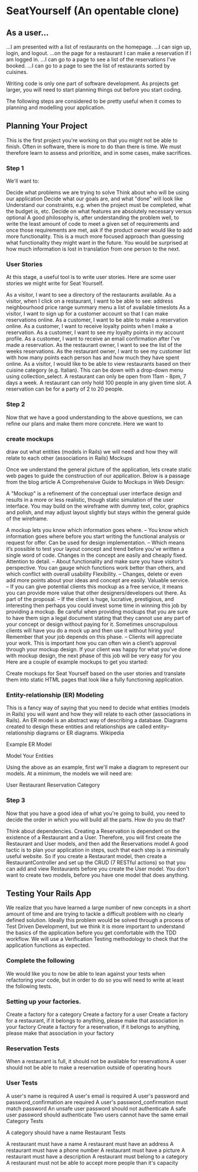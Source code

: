 # SeatYourself (An opentable clone)

## As a user...

...I am presented with a list of restaurants on the homepage.
...I can sign up, login, and logout.
...on the page for a restaurant I can make a reservation if I am logged in.
...I can go to a page to see a list of the reservations I’ve booked.
...I can go to a page to see the list of restaurants sorted by cuisines.


Writing code is only one part of software development. As projects get larger, you will need to start planning things out before you start coding.

The following steps are considered to be pretty useful when it comes to planning and modelling your application.

## Planning Your Project

This is the first project you're working on that you might not be able to finish. Often in software, there is more to do than there is time. We must therefore learn to assess and prioritize, and in some cases, make sacrifices.

### Step 1

We'll want to:

Decide what problems we are trying to solve
Think about who will be using our application
Decide what our goals are, and what "done" will look like
Understand our constraints, e.g. when the project must be completed, what the budget is, etc.
Decide on what features are absolutely necessary versus optional
A good philosophy is, after understanding the problem well, to write the least amount of code to meet a given set of requirements and once those requirements are met, ask if the product owner would like to add more functionality. This is a much more focused approach than guessing what functionality they might want in the future. You would be surprised at how much information is lost in translation from one person to the next.

### User Stories

At this stage, a useful tool is to write user stories. Here are some user stories we might write for Seat Yourself.

As a visitor, I want to see a directory of the restaurants available.
As a visitor, when I click on a restaurant, I want to be able to see:
address
neighbourhood
price range
summary
menu
a list of available timeslots
As a visitor, I want to sign up for a customer account so that I can make reservations online.
As a customer, I want to be able to make a reservation online.
As a customer, I want to receive loyalty points when I make a reservation.
As a customer, I want to see my loyalty points in my account profile.
As a customer, I want to receive an email confirmation after I've made a reservation.
As the restaurant owner, I want to see the list of the weeks reservations.
As the restaurant owner, I want to see my customer list with how many points each person has and how much they have spent online.
As a visitor, I would like to be able to view restaurants based on their cuisine category (e.g. Italian). This can be down with a drop-down menu using collection_select.
A restaurant can only be open from 11am - 8pm, 7 days a week.
A restaurant can only hold 100 people in any given time slot.
A reservation can be for a party of 2 to 20 people.

### Step 2

Now that we have a good understanding to the above questions, we can refine our plans and make them more concrete. Here we want to

### create mockups
draw out what entities (models in Rails) we will need and how they will relate to each other (associations in Rails)
Mockups

Once we understand the general picture of the application, lets create static web pages to guide the construction of our application. Below is a passage from the blog article A Comprehensive Guide to Mockups in Web Design:

A "Mockup" is a refinement of the conceptual user interface design and results in a more or less realistic, though static simulation of the user interface. You may build on the wireframe with dummy text, color, graphics and polish, and may adjust layout slightly but stays within the general guide of the wireframe.

A mockup lets you know which information goes where. – You know which information goes where before you start writing the functional analysis or request for offer.
Can be used for design implementation. – Which means it’s possible to test your layout concept and trend before you’ve written a single word of code. Changes in the concept are easily and cheaply fixed.
Attention to detail. – About functionality and make sure you have visitor’s perspective. You can gauge which functions work better than others, and which conflict with overall usability
Flexibility. – Changes, delete or even add more points about your ideas and concept are easily.
Valuable service. – If you can give potential clients this mockup as a free service, it means you can provide more value that other designers/developers out there.
As part of the proposal. – If the client is huge, lucrative, prestigious, and interesting then perhaps you could invest some time in winning this job by providing a mockup. Be careful when providing mockups that you are sure to have them sign a legal document stating that they cannot use any part of your concept or design without paying for it. Sometimes unscrupulous clients will have you do a mock up and then use it without hiring you!
Remember that your job depends on this phase. – Clients will appreciate your work. This is important how you can often win a client’s approval through your mockup design. If your client was happy for what you’ve done with mockup design, the next phase of this job will be very easy for you
Here are a couple of example mockups to get you started:

Create mockups for Seat Yourself based on the user stories and translate them into static HTML pages that look like a fully functioning application.

### Entity-relationship (ER) Modeling

This is a fancy way of saying that you need to decide what entities (models in Rails) you will want and how they will relate to each other (associations in Rails). An ER model is an abstract way of describing a database. Diagrams created to design these entities and relationships are called entity–relationship diagrams or ER diagrams. Wikipedia

Example ER Model

Model Your Entities

Using the above as an example, first we'll make a diagram to represent our models. At a minimum, the models we will need are:

User
Restaurant
Reservation
Category


### Step 3

Now that you have a good idea of what you're going to build, you need to decide the order in which you will build all the parts. How do you do that?

Think about dependencies. Creating a Reservation is dependent on the existence of a Restaurant and a User. Therefore, you will first create the Restaurant and User models, and then add the Reservations model
A good tactic is to plan your application in steps, such that each step is a minimally useful website. So if you create a Restaurant model, then create a RestaurantController and set up the CRUD (7 RESTful actions) so that you can add and view Restaurants before you create the User model. You don't want to create two models, before you have one model that does anything.


## Testing Your Rails App

We realize that you have learned a large number of new concepts in a short amount of time and are trying to tackle a difficult problem with no clearly defined solution. Ideally this problem would be solved through a process of Test Driven Development, but we think it is more important to understand the basics of the application before you get comfortable with the TDD workflow. We will use a Verification Testing methodology to check that the application functions as expected.

### Complete the following

We would like you to now be able to lean against your tests when refactoring your code, but in order to do so you will need to write at least the following tests.

### Setting up your factories.

Create a factory for a category
Create a factory for a user
Create a factory for a restaurant, if it belongs to anything, please make that association in your factory
Create a factory for a reservation, if it belongs to anything, please make that association in your factory

### Reservation Tests

When a restaurant is full, it should not be available for reservations
A user should not be able to make a reservation outside of operating hours

### User Tests

A user's name is required
A user's email is required
A user's password and password_confirmation are required
A user's password_confirmation must match password
An unsafe user password should not authenticate
A safe user password should authenticate
Two users cannot have the same email
Category Tests

A category should have a name
Restaurant Tests

A restaurant must have a name
A restaurant must have an address
A restaurant must have a phone number
A restaurant must have a picture
A restaurant must have a description
A restaurant must belong to a category
A restaurant must not be able to accept more people than it's capacity
